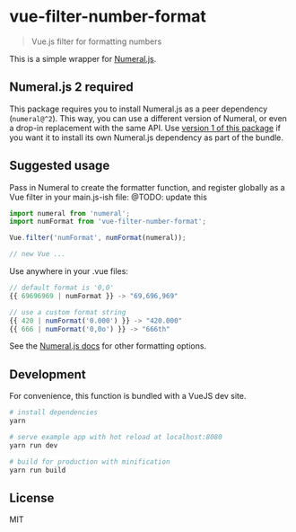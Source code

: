 # vue-filter-number-format

> Vue.js filter for formatting numbers

This is a simple wrapper for [Numeral.js](http://numeraljs.com/).

## Numeral.js 2 required

This package requires you to install Numeral.js as a peer dependency (`numeral@^2`). This way, you can use a different version of Numeral, or even a drop-in replacement with the same API.
Use [version 1 of this package](https://www.npmjs.com/package/vue-filter-number-format/v/1.0.3) if you want it to install its own Numeral.js dependency as part of the bundle.

## Suggested usage

Pass in Numeral to create the formatter function, and register globally as a Vue filter in your main.js-ish file:
@TODO: update this 
```js
import numeral from 'numeral';
import numFormat from 'vue-filter-number-format';

Vue.filter('numFormat', numFormat(numeral));

// new Vue ...
```
Use anywhere in your .vue files:

```js
// default format is '0,0'
{{ 69696969 | numFormat }} -> "69,696,969"

// use a custom format string
{{ 420 | numFormat('0.000') }} -> "420.000"
{{ 666 | numFormat('0,0o') }} -> "666th"
```

See the [Numeral.js docs](http://numeraljs.com/) for other formatting options.


## Development

For convenience, this function is bundled with a VueJS dev site.

``` bash
# install dependencies
yarn

# serve example app with hot reload at localhost:8080
yarn run dev

# build for production with minification
yarn run build
```

## License

MIT
